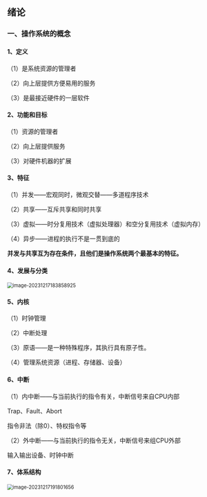 ## 绪论

### 一、操作系统的概念

#### 1、定义

（1）是系统资源的管理者

（2）向上层提供方便易用的服务

（3）是最接近硬件的一层软件

#### 2、功能和目标

（1）资源的管理者

（2）向上层提供服务

（3）对硬件机器的扩展

#### 3、特征

（1）并发——宏观同时，微观交替——多道程序技术

（2）共享——互斥共享和同时共享

（3）虚拟——时分复用技术（虚拟处理器）和空分复用技术（虚拟内存）

（4）异步——进程的执行不是一贯到底的

**并发与共享互为存在条件，且他们是操作系统两个最基本的特征。**

#### 4、发展与分类

<img src="C:\Users\16958\AppData\Roaming\Typora\typora-user-images\image-20231217183858925.png" alt="image-20231217183858925" style="zoom:80%;" />



#### 5、内核

（1）时钟管理

（2）中断处理

（3）原语——是一种特殊程序，其执行具有原子性。

（4）管理系统资源（进程、存储器、设备）

#### 6、中断

（1）内中断——与当前执行的指令有关，中断信号来自CPU内部

Trap、Fault、Abort

指令非法（除0）、特权指令等

（2）外中断——与当前执行的指令无关，中断信号来组CPU外部

输入输出设备、时钟中断

#### 7、体系结构

<img src="C:\Users\16958\AppData\Roaming\Typora\typora-user-images\image-20231217191801656.png" alt="image-20231217191801656" style="zoom:80%;" />


